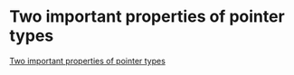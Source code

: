 # Two important properties of pointer types
[Two important properties of pointer types](https://aiwithcloud.com/2022/09/19/two_important_properties_of_pointer_types/)